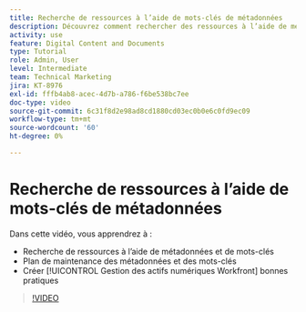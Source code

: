 ```yaml
---
title: Recherche de ressources à l’aide de mots-clés de métadonnées
description: Découvrez comment rechercher des ressources à l’aide de métadonnées et de mots-clés, planifier la maintenance des métadonnées et des mots-clés et établir [!UICONTROL Gestion des actifs numériques Workfront] bonnes pratiques.
activity: use
feature: Digital Content and Documents
type: Tutorial
role: Admin, User
level: Intermediate
team: Technical Marketing
jira: KT-8976
exl-id: fffb4ab8-acec-4d7b-a786-f6be538bc7ee
doc-type: video
source-git-commit: 6c31f8d2e98ad8cd1880cd03ec0b0e6c0fd9ec09
workflow-type: tm+mt
source-wordcount: '60'
ht-degree: 0%

---
```


# Recherche de ressources à l’aide de mots-clés de métadonnées

Dans cette vidéo, vous apprendrez à :

* Recherche de ressources à l’aide de métadonnées et de mots-clés
* Plan de maintenance des métadonnées et des mots-clés
* Créer [!UICONTROL Gestion des actifs numériques Workfront] bonnes pratiques

>[!VIDEO](https://video.tv.adobe.com/v/335239/?quality=12&learn=on)
